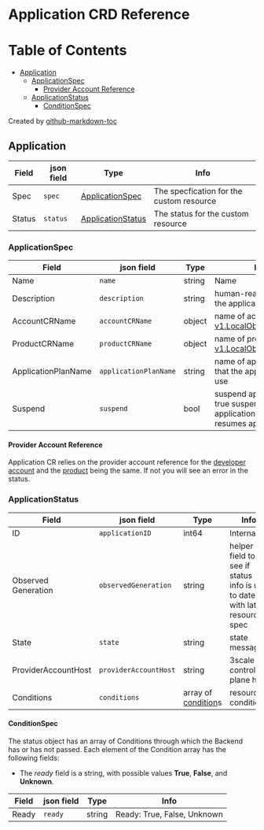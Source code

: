 # Application CRD Reference

Table of Contents
=================

* [Application](#application)
    * [ApplicationSpec](#applicationspec)
        * [Provider Account Reference](#provider-account-reference)
    * [ApplicationStatus](#applicationstatus)
        * [ConditionSpec](#conditionspec)

Created by [github-markdown-toc](https://github.com/ekalinin/github-markdown-toc)

## Application

| **Field** | **json field**| **Type**                        | **Info** |
| --- | --- |---------------------------------| --- |
| Spec | `spec` | [ApplicationSpec](#ApplicationSpec) | The specfication for the custom resource |
| Status | `status` | [ApplicationStatus](#ApplicationStatus) | The status for the custom resource |

### ApplicationSpec

| **Field**           | **json field**        | **Type** | **Info**                                                                                                                                            | **Required** |
|---------------------|-----------------------|----------|-----------------------------------------------------------------------------------------------------------------------------------------------------|--------------|
| Name                | `name`                | string   | Name                                                                                                                                                | Yes          |
| Description         | `description`         | string   | human-readable text of the application                                                                                                              | Yes          |
| AccountCRName       | `accountCRName`       | object   | name of account CR via [v1.LocalObjectReference](https://kubernetes.io/docs/reference/generated/kubernetes-api/v1.20/#localobjectreference-v1-core) | Yes          |
| ProductCRName       | `productCRName`       | object   | name of product CR via [v1.LocalObjectReference](https://kubernetes.io/docs/reference/generated/kubernetes-api/v1.20/#localobjectreference-v1-core) | Yes          |
| ApplicationPlanName | `applicationPlanName` | string   | name of application plan that the application will use                                                                                              | Yes          |
| Suspend             | `suspend`             | bool     | suspend application if true suspends application, if false resumes application                                                                      | No           |



#### Provider Account Reference

Application CR relies on the provider account reference for the [developer account](./developeruser-reference.md#provider-account-reference) 
and the [product](./product-reference.md#provider-account-reference) being the same. If not you will see an error in the status.


### ApplicationStatus

| **Field**           | **json field**        | **Type**                              | **Info**                                                                   |
|---------------------|-----------------------|---------------------------------------|----------------------------------------------------------------------------|
| ID                  | `applicationID`       | int64                                 | Internal ID                                                                |
| Observed Generation | `observedGeneration`  | string                                | helper field to see if status info is up to date with latest resource spec |
| State               | `state`               | string                                | state message                                                              |
| ProviderAccountHost | `providerAccountHost` | string                                | 3scale control plane host                                                  |
| Conditions          | `conditions`          | array of [condition](#ConditionSpec)s | resource conditions                                                        |

#### ConditionSpec

The status object has an array of Conditions through which the Backend has or has not passed.
Each element of the Condition array has the following fields:

* The *ready* field is a string, with possible values **True**, **False**, and **Unknown**.

| **Field** | **json field** | **Type** | **Info**                    |
|-----------|----------------| --- |-----------------------------|
| Ready     | `ready`        | string | Ready: True, False, Unknown |

